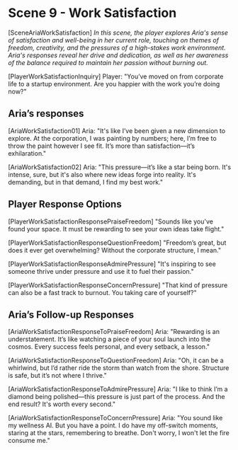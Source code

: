 # Scene 9 - Work Satisfaction

[SceneAriaWorkSatisfaction]
_In this scene, the player explores Aria's sense of satisfaction and well-being in her current role, touching on themes of freedom, creativity, and the pressures of a high-stakes work environment. Aria's responses reveal her drive and dedication, as well as her awareness of the balance required to maintain her passion without burning out._

[PlayerWorkSatisfactionInquiry]
Player: "You’ve moved on from corporate life to a startup environment. Are you happier with the work you’re doing now?"

## Aria’s responses

[AriaWorkSatisfaction01]
Aria: "It's like I’ve been given a new dimension to explore. At the corporation, I was painting by numbers; here, I’m free to throw the paint however I see fit. It’s more than satisfaction—it’s exhilaration."

[AriaWorkSatisfaction02]
Aria: "This pressure—it’s like a star being born. It's intense, sure, but it's also where new ideas forge into reality. It's demanding, but in that demand, I find my best work."

## Player Response Options

[PlayerWorkSatisfactionResponsePraiseFreedom]
"Sounds like you've found your space. It must be rewarding to see your own ideas take flight."

[PlayerWorkSatisfactionResponseQuestionFreedom]
"Freedom’s great, but does it ever get overwhelming? Without the corporate structure, I mean."

[PlayerWorkSatisfactionResponseAdmirePressure]
"It's inspiring to see someone thrive under pressure and use it to fuel their passion."

[PlayerWorkSatisfactionResponseConcernPressure]
"That kind of pressure can also be a fast track to burnout. You taking care of yourself?"

## Aria’s Follow-up Responses

[AriaWorkSatisfactionResponseToPraiseFreedom]
Aria: "Rewarding is an understatement. It’s like watching a piece of your soul launch into the cosmos. Every success feels personal, and every setback, a lesson."

[AriaWorkSatisfactionResponseToQuestionFreedom]
Aria: "Oh, it can be a whirlwind, but I’d rather ride the storm than watch from the shore. Structure is safe, but it’s not where I thrive."

[AriaWorkSatisfactionResponseToAdmirePressure]
Aria: "I like to think I’m a diamond being polished—this pressure is just part of the process. And the end result? It's worth every second."

[AriaWorkSatisfactionResponseToConcernPressure]
Aria: "You sound like my wellness AI. But you have a point. I do have my off-switch moments, staring at the stars, remembering to breathe. Don't worry, I won't let the fire consume me."
